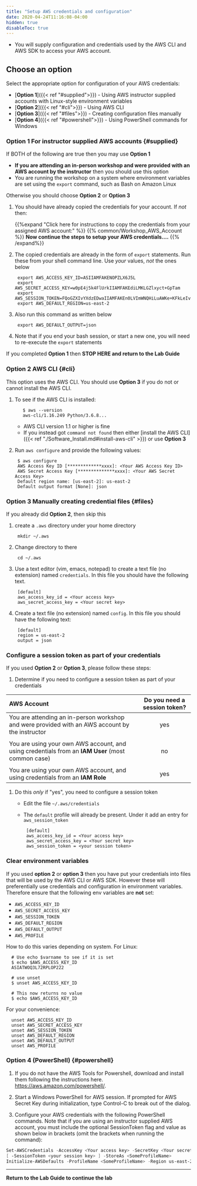 ```yaml
---
title: "Setup AWS credentials and configuration"
date: 2020-04-24T11:16:08-04:00
hidden: true
disableToc: true
---
```


* You will supply configuration and credentials used by the AWS CLI and AWS SDK to access your AWS account.

## Choose an option

Select the appropriate option for configuration of your AWS credentials:

* [**Option 1**]({{< ref "#supplied">}}) - Using AWS instructor supplied accounts with Linux-style environment variables
* [**Option 2**]({{< ref "#cli">}}) - Using AWS CLI
* [**Option 3**]({{< ref "#files">}}) - Creating configuration files manually
* [**Option 4**]({{< ref "#powershell">}}) - Using PowerShell commands for Windows

### Option 1 For instructor supplied AWS accounts {#supplied}

If BOTH of the following are true then you may use **Option 1**

* **If you are attending an in-person workshop and were provided with an AWS account by the instructor** then you should use this option
* You are running the workshop on a system where environment variables are set using the `export` command, such as Bash on Amazon Linux

Otherwise you should choose **Option 2** or **Option 3**

1. You should have already copied the credentials for your account. If _not_ then:

    {{%expand "Click here for instructions to copy the credentials from your assigned AWS account:" %}}
    {{% common/Workshop_AWS_Account %}}
**Now continue the steps to setup your AWS credentials....**
    {{% /expand%}}

1. The copied credentials are already in the form of `export` statements. Run these from your shell command line. Use _your_ values, _not_ the ones below

        export AWS_ACCESS_KEY_ID=ASIIAMFAKENOPZLX6J5L
        export AWS_SECRET_ACCESS_KEY=w0pE4j5k4FlUrkIIAMFAKEdiLMKLGZlxyct+GpTam
        export AWS_SESSION_TOKEN=FQoGZXIvYXdzEDwaIIAMFAKEn0LVImWNQHiLuAWKe+KFkLeIvpOHEruWjyCjrEdyjtW8WCbnmJGM1ES20xq1fcaS5TERHDUabZJ60Kk6nc9uHoCDb1QKHi+MerRIcKJTi3OKz0QMVPAGVqVWgvOBBSQ2lylLVjtMMSQF+yLZsP1bvehQ0ke/Bl/X6RJySOHg2TZGyESPL/INqJiZyEHi+MelAnThepVgWUKFPD5mESBVlpy2LVCE3xPpHFqOm0Q79svRSSW2jLj5NkRXL+xhkcvt+g8vNt1ODEwixwMGpFB2sBHryv6EXNeX6c88vxJ8Zyfkmsqi0xmCW1f9jWAPIXNkt/nEYW4J4coyLKP7QU=
        export AWS_DEFAULT_REGION=us-east-2

1. Also run this command as written below

        export AWS_DEFAULT_OUTPUT=json

1. Note that if you end your bash session, or start a new one, you will need to re-execute the `export` statements

If you completed **Option 1** then **STOP HERE and return to the Lab Guide**

### Option 2 AWS CLI {#cli}

This option uses the AWS CLI. You should use **Option 3** if you do not or cannot install the AWS CLI.

1. To see if the AWS CLI is installed:

          $ aws --version
          aws-cli/1.16.249 Python/3.6.8...

     * AWS CLI version 1.1 or higher is fine
     * If you instead got `command not found` then either  [install the AWS CLI]({{< ref "./Software_Install.md#install-aws-cli" >}}) or use **Option 3**

1. Run `aws configure` and provide the following values:

        $ aws configure
        AWS Access Key ID [*************xxxx]: <Your AWS Access Key ID>
        AWS Secret Access Key [**************xxxx]: <Your AWS Secret Access Key>
        Default region name: [us-east-2]: us-east-2
        Default output format [None]: json

### Option 3 Manually creating credential files {#files}

If you already did **Option 2**, then skip this

1. create a `.aws` directory under your home directory

        mkdir ~/.aws

1. Change directory to there

        cd ~/.aws

1. Use a text editor (vim, emacs, notepad) to create a text file (no extension) named `credentials`. In this file you should have the following text.  

        [default]
        aws_access_key_id = <Your access key>
        aws_secret_access_key = <Your secret key>

1. Create a text file (no extension) named `config`. In this file you should have the following text:

        [default]
        region = us-east-2
        output = json

### Configure a session token as part of your credentials

If you used **Option 2** or **Option 3**, please follow these steps:

1. Determine if you need to configure a session token as part of your credentials

| AWS Account | Do you need a session token? |
| :--- | :---: |
|You are attending an in-person workshop and were provided with an AWS account by the instructor | yes |
| | |
|You are using your own AWS account, and using credentials from an **IAM User** (most common case) | no |
| | |
|You are using your own AWS account, and using credentials from an **IAM Role** | yes |

1. Do this _only_ if "yes", you need to configure a session token
     * Edit the file `~/.aws/credentials`
     * The `default` profile will already be present.  Under it add an entry for `aws_session_token`

            [default]
            aws_access_key_id = <Your access key>
            aws_secret_access_key = <Your secret key>
            aws_session_token = <your session token>

### Clear environment variables

If you used **option 2** or **option 3** then you have put your credentials into files that will be used by the AWS CLI or AWS SDK. However these will preferentially use credentials and configuration in environment variables. Therefore ensure that the following env variables are **not** set:

* `AWS_ACCESS_KEY_ID`
* `AWS_SECRET_ACCESS_KEY`
* `AWS_SESSION_TOKEN`
* `AWS_DEFAULT_REGION`
* `AWS_DEFAULT_OUTPUT`
* `AWS_PROFILE`

How to do this varies depending on system.  For Linux:

      # Use echo $varname to see if it is set
      $ echo $AWS_ACCESS_KEY_ID
      ASIATWOQ3L72RPLOP222

      # use unset
      $ unset AWS_ACCESS_KEY_ID

      # This now returns no value
      $ echo $AWS_ACCESS_KEY_ID

For your convenience:

      unset AWS_ACCESS_KEY_ID
      unset AWS_SECRET_ACCESS_KEY
      unset AWS_SESSION_TOKEN
      unset AWS_DEFAULT_REGION
      unset AWS_DEFAULT_OUTPUT
      unset AWS_PROFILE

### Option 4 (PowerShell) {#powershell}

1. If you do not have the AWS Tools for Powershell, download and install them following the instructions here. <https://aws.amazon.com/powershell/>.

1. Start a Windows PowerShell for AWS session. If prompted for AWS Secret Key during initialization, type Control-C to break out of the dialog.

1. Configure your AWS credentials with the following PowerShell commands. Note that if you are using an instructor supplied AWS account, you must include the optional SessionToken flag and value as shown below in brackets (omit the brackets when running the command):

```powershell
Set-AWSCredentials -AccessKey <Your access key> -SecretKey <Your secret key> \
[ -SessionToken <your session key> ] -StoreAs <SomeProfileName>
Initialize-AWSDefaults -ProfileName <SomeProfileName> -Region us-east-2
```

---
**Return to the Lab Guide to continue the lab**
